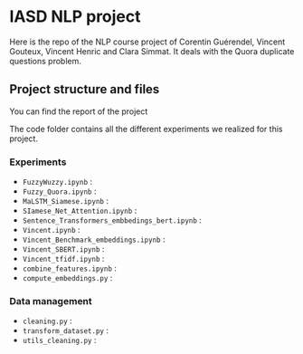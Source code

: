 # IASD NLP project
Here is the repo of the NLP course project of Corentin Guérendel, Vincent Gouteux, Vincent Henric and Clara Simmat. It deals with the Quora duplicate questions problem.

## Project structure and files

You can find the report of the project

The code folder contains all the different experiments we realized for this project.

### Experiments
- `FuzzyWuzzy.ipynb` :
- `Fuzzy_Quora.ipynb` :
- `MaLSTM_Siamese.ipynb` :
- `SIamese_Net_Attention.ipynb` :
- `Sentence_Transformers_embbedings_bert.ipynb` :
- `Vincent.ipynb` :
- `Vincent_Benchmark_embeddings.ipynb` :
- `Vincent_SBERT.ipynb` :
- `Vincent_tfidf.ipynb` :
- `combine_features.ipynb` :	
- `compute_embeddings.py` :
  
### Data management  

- `cleaning.py` :	
- `transform_dataset.py` :
- `utils_cleaning.py` :
